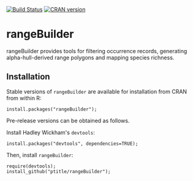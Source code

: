 [![Build Status](https://travis-ci.org/ptitle/rangeBuilder.svg?branch=master)](https://travis-ci.org/ptitle/rangeBuilder)
[![CRAN version](http://www.r-pkg.org/badges/version/rangeBuilder)](http://cran.rstudio.com/web/packages/rangeBuilder/index.html)

rangeBuilder
=========

rangeBuilder provides tools for filtering occurrence records, generating alpha-hull-derived range polygons and mapping species richness. 

Installation
---------------
Stable versions of ```rangeBuilder``` are available for installation from CRAN from within R:

	install.packages("rangeBuilder");

Pre-release versions can be obtained as follows.

Install Hadley Wickham's ```devtools```:

	install.packages("devtools", dependencies=TRUE);

Then, install ```rangeBuilder```:

	require(devtools);
	install_github("ptitle/rangeBuilder");

